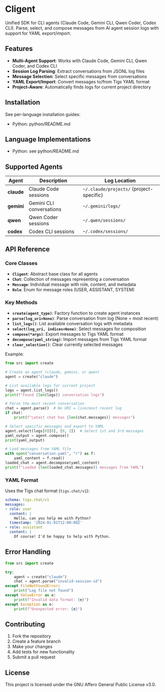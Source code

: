 # Cligent

Unified SDK for CLI agents (Claude Code, Gemini CLI, Qwen Coder, Codex CLI). Parse, select, and compose messages from AI agent session logs with support for YAML export/import.

## Features

- **Multi-Agent Support**: Works with Claude Code, Gemini CLI, Qwen Coder, and Codex CLI
- **Session Log Parsing**: Extract conversations from JSONL log files
- **Message Selection**: Select specific messages from conversations
- **YAML Export/Import**: Convert messages to/from Tigs YAML format
- **Project-Aware**: Automatically finds logs for current project directory

## Installation

See per-language installation guides:

- Python: python/README.md

## Language Implementations

- Python: see python/README.md

## Supported Agents

| Agent | Description | Log Location                             |
|-------|-------------|------------------------------------------|
| **claude** | Claude Code sessions | `~/.claude/projects/` (project-specific) |
| **gemini** | Gemini CLI conversations | `~/.gemini/logs/`                        |
| **qwen** | Qwen Coder sessions | `~/.qwen/sessions/`                      |
| **codex** | Codex CLI sessions | `~/.codex/sessions/`                     |

## API Reference

### Core Classes

- **`Cligent`**: Abstract base class for all agents
- **`Chat`**: Collection of messages representing a conversation
- **`Message`**: Individual message with role, content, and metadata
- **`Role`**: Enum for message roles (USER, ASSISTANT, SYSTEM)

### Key Methods

- **`create(agent_type)`**: Factory function to create agent instances
- **`parse(log_uri=None)`**: Parse conversation from log (None = most recent)
- **`list_logs()`**: List available conversation logs with metadata
- **`select(log_uri, indices=None)`**: Select messages for composition
- **`compose(*args)`**: Export messages to Tigs YAML format
- **`decompose(yaml_string)`**: Import messages from Tigs YAML format
- **`clear_selection()`**: Clear currently selected messages

Example:
```python
from src import create

# Create an agent (claude, gemini, or qwen)
agent = create("claude")

# List available logs for current project
logs = agent.list_logs()
print(f"Found {len(logs)} conversation logs")

# Parse the most recent conversation
chat = agent.parse()  # No URI = live/most recent log
if chat:
    print(f"Latest chat has {len(chat.messages)} messages")

# Select specific messages and export to YAML
agent.select(logs[0][0], [0, 2])  # Select 1st and 3rd messages
yaml_output = agent.compose()
print(yaml_output)

# Load messages from YAML file
with open("conversation.yaml", "r") as f:
    yaml_content = f.read()
loaded_chat = agent.decompose(yaml_content)
print(f"Loaded {len(loaded_chat.messages)} messages from YAML")
```

### YAML Format

Uses the Tigs chat format (`tigs.chat/v1`):

```yaml
schema: tigs.chat/v1
messages:
- role: user
  content: |
    Hello, can you help me with Python?
  timestamp: '2024-01-01T12:00:00Z'
- role: assistant
  content: |
    Of course! I'd be happy to help with Python.
```

## Error Handling

```python
from src import create

try:
    agent = create("claude")
    chat = agent.parse("invalid-session-id")
except FileNotFoundError:
    print("Log file not found")
except ValueError as e:
    print(f"Invalid data format: {e}")
except Exception as e:
    print(f"Unexpected error: {e}")
```

## Contributing

1. Fork the repository
2. Create a feature branch
3. Make your changes
4. Add tests for new functionality
5. Submit a pull request

## License

This project is licensed under the GNU Affero General Public License v3.0.
